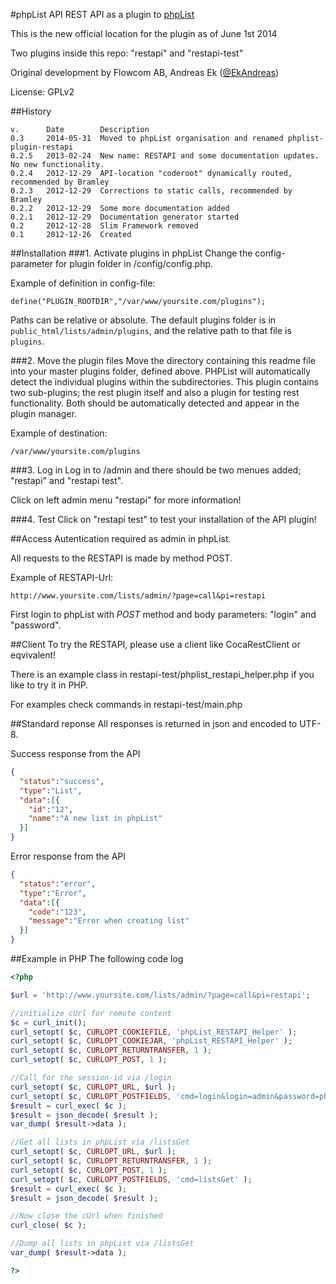 #phpList API
REST API as a plugin to [phpList](https://www.phplist.com)

This is the new official location for the plugin as of June 1st 2014

Two plugins inside this repo: "restapi" and "restapi-test"

Original development by Flowcom AB, Andreas Ek ([@EkAndreas](https://twitter.com/ekandreas))

License: GPLv2

##History
```
v.      Date        Description
0.3     2014-05-31  Moved to phpList organisation and renamed phplist-plugin-restapi
0.2.5   2013-02-24  New name: RESTAPI and some documentation updates. No new functionality.
0.2.4   2012-12-29  API-location "coderoot" dynamically routed, recommended by Bramley
0.2.3   2012-12-29  Corrections to static calls, recommended by Bramley
0.2.2   2012-12-29  Some more documentation added
0.2.1   2012-12-29  Documentation generator started
0.2     2012-12-28  Slim Framework removed
0.1     2012-12-26  Created
```

##Installation
###1. Activate plugins in phpList
Change the config-parameter for plugin folder in /config/config.php.

Example of definition in config-file:
```
define("PLUGIN_ROOTDIR","/var/www/yoursite.com/plugins");
```
Paths can be relative or absolute. The default plugins folder is in ```public_html/lists/admin/plugins```, and the relative path to that file is ```plugins```.

###2. Move the plugin files
Move the directory containing this readme file into your master plugins folder, defined above. PHPList will automatically detect the individual plugins within the subdirectories. This plugin contains two sub-plugins; the rest plugin itself and also a plugin for testing rest functionality. Both should be automatically detected and appear in the plugin manager.

Example of destination:
```
/var/www/yoursite.com/plugins
```

###3. Log in
Log in to /admin and there should be two menues added; "restapi" and "restapi test".

Click on left admin menu "restapi" for more information!

###4. Test
Click on "restapi test" to test your installation of the API plugin!

##Access
Autentication required as admin in phpList.

All requests to the RESTAPI is made by method POST.

Example of RESTAPI-Url:
```
http://www.yoursite.com/lists/admin/?page=call&pi=restapi
```

First login to phpList with *POST* method and body parameters: "login" and "password".


##Client
To try the RESTAPI, please use a client like CocaRestClient or eqvivalent!

There is an example class in restapi-test/phplist_restapi_helper.php if you like to try it in PHP.

For examples check commands in restapi-test/main.php

##Standard reponse
All responses is returned in json and encoded to UTF-8.

Success response from the API
```json
{
  "status":"success",
  "type":"List",
  "data":[{
    "id":"12",
    "name":"A new list in phpList"
  }]
}
```
Error response from the API
```json
{
  "status":"error",
  "type":"Error",
  "data":[{
    "code":"123",
    "message":"Error when creating list"
  }]
}
```


##Example in PHP
The following code log

```php
<?php

$url = 'http://www.yoursite.com/lists/admin/?page=call&pi=restapi';

//initialize cUrl for remote content
$c = curl_init();
curl_setopt( $c, CURLOPT_COOKIEFILE, 'phpList_RESTAPI_Helper' );
curl_setopt( $c, CURLOPT_COOKIEJAR, 'phpList_RESTAPI_Helper' );
curl_setopt( $c, CURLOPT_RETURNTRANSFER, 1 );
curl_setopt( $c, CURLOPT_POST, 1 );

//Call for the session-id via /login 
curl_setopt( $c, CURLOPT_URL, $url );
curl_setopt( $c, CURLOPT_POSTFIELDS, 'cmd=login&login=admin&password=phplist' );
$result = curl_exec( $c );
$result = json_decode( $result );
var_dump( $result->data ); 

//Get all lists in phpList via /listsGet
curl_setopt( $c, CURLOPT_URL, $url );
curl_setopt( $c, CURLOPT_RETURNTRANSFER, 1 );
curl_setopt( $c, CURLOPT_POST, 1 );
curl_setopt( $c, CURLOPT_POSTFIELDS, 'cmd=listsGet' );
$result = curl_exec( $c );
$result = json_decode( $result );

//Now close the cUrl when finished 
curl_close( $c );

//Dump all lists in phpList via /listsGet
var_dump( $result->data );

?>
```
